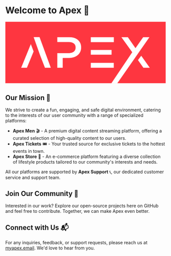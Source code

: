 # Welcome to Apex 👋

![Apex Logo](assets/img/apx-logo-2023-alt.png)

## Our Mission :rocket:

We strive to create a fun, engaging, and safe digital environment, catering to the interests of our user community with a range of specialized platforms:

- **Apex Men** :clapper: - A premium digital content streaming platform, offering a curated selection of high-quality content to our users.
- **Apex Tickets** :tickets: - Your trusted source for exclusive tickets to the hottest events in town.
- **Apex Store** :gift: - An e-commerce platform featuring a diverse collection of lifestyle products tailored to our community's interests and needs.

All our platforms are supported by **Apex Support** :telephone_receiver:, our dedicated customer service and support team.

## Join Our Community :handshake:

Interested in our work? Explore our open-source projects here on GitHub and feel free to contribute. Together, we can make Apex even better.

## Connect with Us :mailbox_with_mail:

For any inquiries, feedback, or support requests, please reach us at [myapex.email](mailto:contact@myapex.email). We'd love to hear from you.
